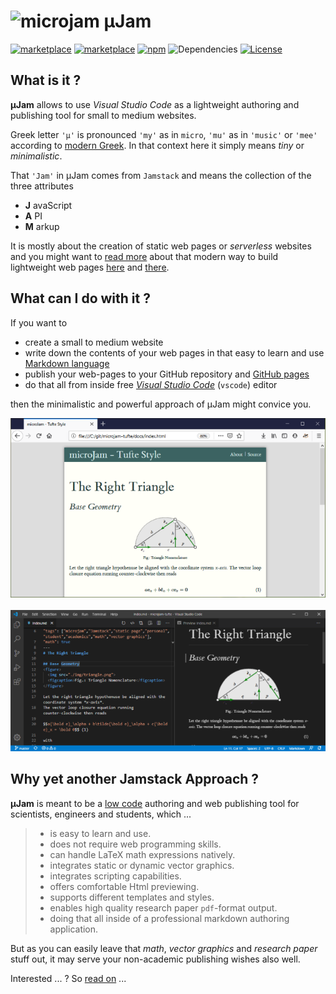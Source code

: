 # ![microjam](https://goessner.github.io/microjam//img/icon128.png) &mu;Jam

[![marketplace](https://vsmarketplacebadge.apphb.com/version/goessner.microjam.svg)](https://marketplace.visualstudio.com/items?itemName=goessner.microjam)
[![marketplace](https://vsmarketplacebadge.apphb.com/installs-short/goessner.microjam.svg)](https://marketplace.visualstudio.com/items?itemName=goessner.microjam)
[![npm](https://img.shields.io/npm/v/microjam.svg)](https://www.npmjs.com/package/microjam)
![Dependencies](https://goessner.github.io/microjam//img/dependencies-badge.png)
[![License](https://img.shields.io/github/license/goessner/mdmath.svg)](https://github.com/goessner/microjam/blob/master/LICENSE.txt)

## What is it ?

**&mu;Jam** allows to use *Visual Studio Code* as a lightweight authoring and publishing tool for small to medium websites.

Greek letter `'μ'` is pronounced `'my'` as in `micro`, `'mu'` as in `'music'` or `'mee'` according to [modern Greek](https://www.thoughtco.com/the-greek-alphabet-1705558). In that context here it simply means *tiny* or  *minimalistic*.

That `'Jam'` in &mu;Jam comes from `Jamstack` and means the collection of the three attributes
* **J** avaScript
* **A** PI
* **M** arkup

It is mostly about the creation of static web pages or *serverless* websites and you might want to [read more](https://jamstack.org/) about that modern way to build lightweight web pages [here](https://jamstack.wtf/) and [there](https://jamstack.email/).

## What can I do with it ?

If you want to 
* create a small to medium website
* write down the contents of your web pages in that easy to learn and use [Markdown language](https://commonmark.org/help/)
* publish your web-pages to your GitHub repository and [GitHub pages](https://pages.github.com/)
* do that all from inside free [*Visual Studio Code*](https://code.visualstudio.com/) (`vscode`) editor

then the minimalistic and powerful approach of &mu;Jam might convice you.

<img src="img/browser-view2.png">
<br><br>
<img src="img/vscode-view2.png">

## Why yet another Jamstack Approach ?

**&mu;Jam** is meant to be a [low code](https://en.wikipedia.org/wiki/Low-code_development_platform) authoring and web publishing tool for scientists, engineers and students, which ...

> *  is easy to learn and use.
> *  does not require web programming skills.
> *  can handle LaTeX math expressions natively.
> *  integrates static or dynamic vector graphics.
> *  integrates scripting capabilities.
> *  offers comfortable Html previewing.
> *  supports different templates and styles.
> *  enables high quality research paper `pdf`-format output.
> *  doing that all inside of a professional markdown authoring application.

But as you can easily leave that *math*, *vector graphics* and *research paper* stuff out, it may serve your non-academic publishing wishes also well.

Interested ... ?  So [read on](https://goessner.github.io/microjam/index.html) ...

